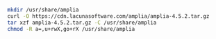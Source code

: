 ﻿```sh
mkdir /usr/share/amplia
curl -O https://cdn.lacunasoftware.com/amplia/amplia-4.5.2.tar.gz
tar xzf amplia-4.5.2.tar.gz -C /usr/share/amplia
chmod -R a=,u+rwX,go+rX /usr/share/amplia
```
